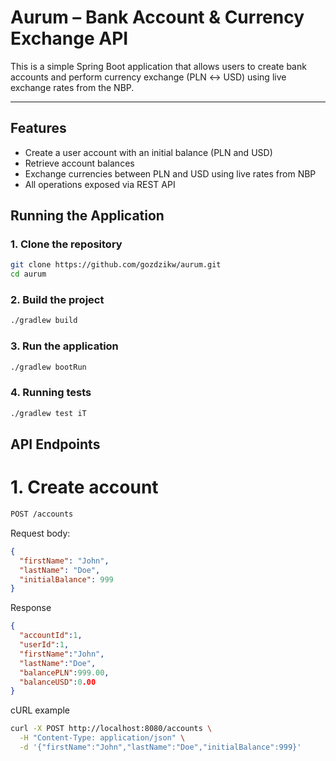 # Aurum – Bank Account & Currency Exchange API

This is a simple Spring Boot application that allows users to create bank accounts 
and perform currency exchange (PLN ↔ USD) using live exchange rates 
from the NBP.

---

## Features

- Create a user account with an initial balance (PLN and USD)
- Retrieve account balances
- Exchange currencies between PLN and USD using live rates from NBP
- All operations exposed via REST API


## Running the Application

### 1. Clone the repository

```bash
git clone https://github.com/gozdzikw/aurum.git
cd aurum
```

### 2. Build the project

```bash
./gradlew build
```

### 3. Run the application

```bash
./gradlew bootRun
```

###  4. Running tests

```bash
./gradlew test iT
```

## API Endpoints

# 1. Create account
```bash
POST /accounts
```
Request body:
```json
{
  "firstName": "John",
  "lastName": "Doe",
  "initialBalance": 999
}
```
Response
```json
{
  "accountId":1,
  "userId":1,
  "firstName":"John",
  "lastName":"Doe",
  "balancePLN":999.00,
  "balanceUSD":0.00
}
```
cURL example
```bash
curl -X POST http://localhost:8080/accounts \
  -H "Content-Type: application/json" \
  -d '{"firstName":"John","lastName":"Doe","initialBalance":999}'
```
